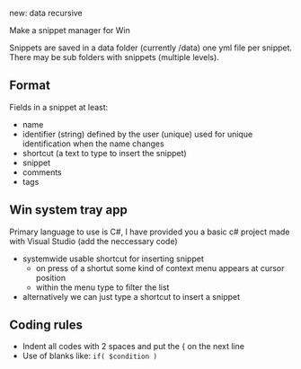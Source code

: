 
new: data recursive

Make a snippet manager for Win

Snippets are saved in a data folder (currently /data) one yml file per snippet. There may be sub folders with snippets (multiple levels).

## Format

Fields in a snippet at least:

- name
- identifier (string) defined by the user (unique) used for unique identification when the name changes
- shortcut (a text to type to insert the snippet)
- snippet
- comments
- tags

## Win system tray app

Primary language to use is C#, I have provided you a basic c# project made with Visual Studio (add the neccessary code)

- systemwide usable shortcut for inserting snippet
  - on press of a shortut some kind of context menu appears at cursor position
  - within the menu type to filter the list
- alternatively we can just type a shortcut to insert a snippet

## Coding rules

- Indent all codes with 2 spaces and put the { on the next line
- Use of blanks like: `if( $condition )`
